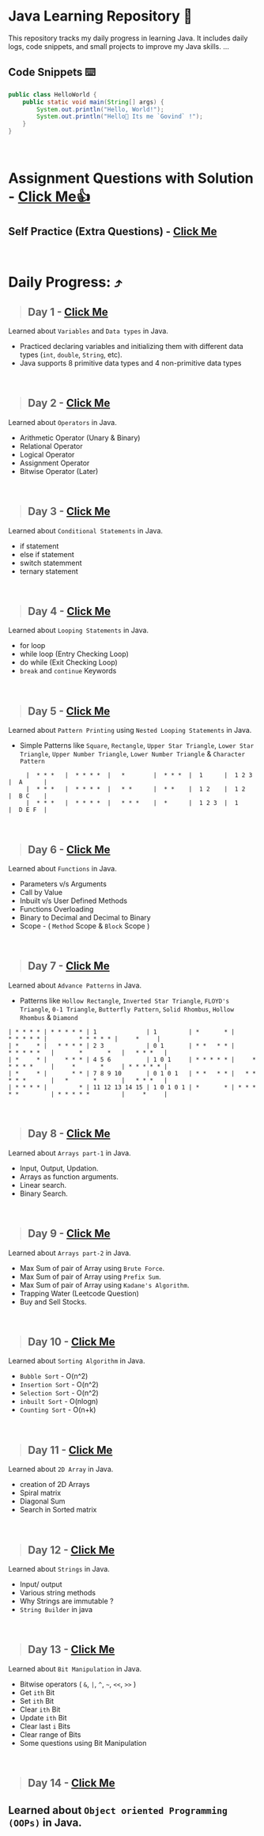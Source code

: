# Java Learning Repository 🍵

This repository tracks my daily progress in learning Java. It includes daily logs, code snippets, and small projects to improve my Java skills.
...

## Code Snippets ⌨️

```java
public class HelloWorld {
    public static void main(String[] args) {
        System.out.println("Hello, World!");
        System.out.println("Hello👋 Its me `Govind` !");
    }
}
```
<br>

# Assignment Questions with Solution - [Click Me👍](https://github.com/Jay-Govind/java/tree/49c84d9e6e64145d109bb775d963cd8c79d1a4df/Assignment)

## Self Practice (Extra Questions) - [Click Me](https://github.com/Jay-Govind/java/tree/d38fdae02d57658f180a660c037cb26ce49ce626/Practice/conditional)

<br>

# Daily Progress: ⤴️
 > ## Day 1  - [Click Me](https://github.com/Jay-Govind/java/tree/378c9b3de4d19803e4feab499b0deb69eca391e1/01_Basics)
  Learned about `Variables` and `Data types` in Java. 
 - Practiced declaring variables and initializing them with different data types (`int`, `double`, `String`, etc). 
 - Java supports 8 primitive data types and 4 non-primitive data types

<br>

 > ## Day 2  - [Click Me](https://github.com/Jay-Govind/java/tree/eb5ed7ba5f0c605a50880a27300e5b3316bf1b68/02_Basics)
  Learned about `Operators` in Java. 
 -  Arithmetic Operator (Unary & Binary)
 -  Relational Operator
 -  Logical Operator
 -  Assignment Operator
 -  Bitwise Operator (Later)

<br>

 > ## Day 3  - [Click Me](https://github.com/Jay-Govind/java/tree/4f7185d4656d389be399dd67dc4bf7941a484af0/03_Basics)
  Learned about `Conditional Statements` in Java. 
 - if statement
 - else if statement
 - switch statemment
 - ternary statement

<br>

 > ## Day 4  - [Click Me](https://github.com/Jay-Govind/java/tree/c258eb0c91f34d9d9a2712ea6c917af7a10891d1/04_Basics)
  Learned about `Looping Statements` in Java. 
 - for loop
 - while loop (Entry Checking Loop)
 - do while (Exit Checking Loop)
 - `break` and `continue` Keywords

<br>

 > ## Day 5  - [Click Me](https://github.com/Jay-Govind/java/tree/c258eb0c91f34d9d9a2712ea6c917af7a10891d1/05_Basics)
  Learned about `Pattern Printing` using `Nested Looping Statements` in Java. 
 - Simple Patterns like `Square`, `Rectangle`, `Upper Star Triangle`, `Lower Star Triangle`, `Upper Number Triangle`, `Lower Number Triangle` & `Character Pattern`

 ```
      |  * * *   |  * * * *  |   *        |  * * *  |  1      |  1 2 3  |  A      |
      |  * * *   |  * * * *  |   * *      |  * *    |  1 2    |  1 2    |  B C    |
      |  * * *   |  * * * *  |   * * *    |  *      |  1 2 3  |  1      |  D E F  |
 ```

<br>

 > ## Day 6  - [Click Me](https://github.com/Jay-Govind/java/tree/b3d9f1c2203f483512d0c5d477d6f0da4d610e34/06_Basics)
  Learned about `Functions` in Java. 
 - Parameters v/s Arguments
 - Call by Value
 - Inbuilt v/s User Defined Methods
 - Functions Overloading
 - Binary to Decimal and Decimal to Binary
 - Scope - ( `Method` Scope & `Block` Scope )

<br>

 > ## Day 7  - [Click Me](https://github.com/Jay-Govind/java/tree/c177b148d20b7c607d65762ee69a3bcf8b0b20bb/07_AdvancePatterns)
  Learned about `Advance Patterns` in Java. 
 - Patterns like `Hollow Rectangle`, `Inverted Star Triangle`, `FLOYD's Triangle`, `0-1 Triangle`, `Butterfly Pattern`, `Solid Rhombus`, `Hollow Rhombus` & `Diamond`

 ```
| * * * * | * * * * * | 1              | 1         | *       * |         * * * * * |         * * * * * |     *     |
| *     * |   * * * * | 2 3            | 0 1       | * *   * * |       * * * * *   |       *       *   |   * * *   |
| *     * |     * * * | 4 5 6          | 1 0 1     | * * * * * |     * * * * *     |     *       *     | * * * * * | 
| *     * |       * * | 7 8 9 10       | 0 1 0 1   | * *   * * |   * * * * *       |   *       *       |   * * *   |
| * * * * |         * | 11 12 13 14 15 | 1 0 1 0 1 | *       * | * * * * *         | * * * * *         |     *     |
```

<br>

 > ## Day 8  - [Click Me](https://github.com/Jay-Govind/java/tree/4ab4831fb4384aaf23fdf0f1f8239b419f64d0f1/08_Arrays)
  Learned about `Arrays part-1` in Java. 
 - Input, Output, Updation.
 - Arrays as function arguments.
 - Linear search.
 - Binary Search.

 <br>
 
 > ## Day 9  - [Click Me](https://github.com/Jay-Govind/java/tree/4ab4831fb4384aaf23fdf0f1f8239b419f64d0f1/08_Arrays)
  Learned about `Arrays part-2` in Java. 
 - Max Sum of pair of Array using `Brute Force`.
 - Max Sum of pair of Array using `Prefix Sum`.
 - Max Sum of pair of Array using `Kadane's Algorithm`.
 - Trapping Water (Leetcode Question)
 - Buy and Sell Stocks.

 <br>
 
 > ## Day 10  - [Click Me](https://github.com/Jay-Govind/java/tree/74f722bc833bb2b758cce0c6744694cf18a5d34d/10_SortingAlgorithms)
  Learned about `Sorting Algorithm` in Java. 
 - `Bubble Sort`      - O(n^2)
 - `Insertion Sort`   - O(n^2)
 - `Selection Sort`   - O(n^2)
 - `inbuilt Sort`     - O(nlogn)
 - `Counting Sort`    - O(n+k)

 <br>
 
 > ## Day 11  - [Click Me](https://github.com/Jay-Govind/java/tree/eba98ec6edd566934909aa93375d1aedb8f85cef/11_2DArray)
  Learned about `2D Array` in Java. 
 - creation of 2D Arrays
 - Spiral matrix
 - Diagonal Sum
 - Search in Sorted matrix

 <br>
 
 > ## Day 12  - [Click Me](https://github.com/Jay-Govind/java/tree/5acd4f1ed5d20209a65dc51aef68097f6a8e176c/12_Strings)
  Learned about `Strings` in Java. 
 - Input/ output
 - Various string methods
 - Why Strings are immutable ?
 - `String Builder` in java

 <br>
 
 > ## Day 13  - [Click Me](https://github.com/Jay-Govind/java/tree/6f80845147623540ddb507137243097bb215920c/13_BitManipulation)
  Learned about `Bit Manipulation` in Java. 
 - Bitwise operators ( `&`, `|`, `^`, `~`, `<<`, `>>` )
 - Get `ith` Bit
 - Set `ith` Bit
 - Clear `ith` Bit
 - Update `ith` Bit
 - Clear last `i` Bits
 - Clear range of Bits
 - Some questions using Bit Manipulation

 <br>

 > ## Day 14  - [Click Me]()
  Learned about `Object oriented Programming (OOPs)` in Java. 
 - 

 <br>